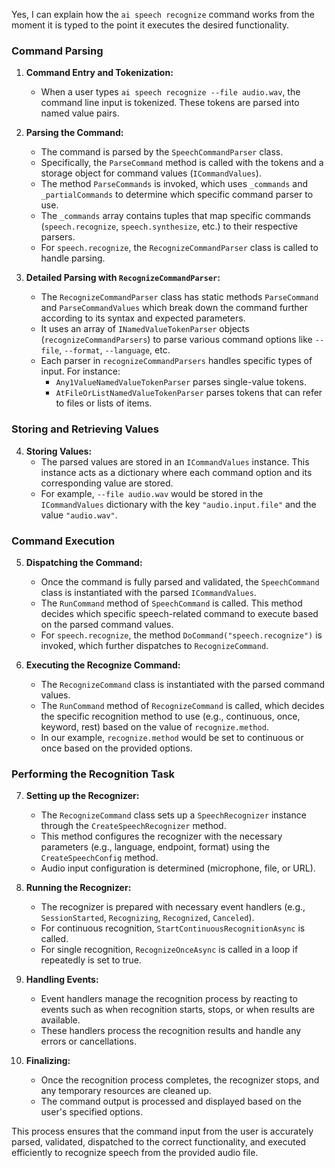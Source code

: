 ﻿Yes, I can explain how the `ai speech recognize` command works from the moment it is typed to the point it executes the desired functionality.

### Command Parsing

1. **Command Entry and Tokenization:**
   - When a user types `ai speech recognize --file audio.wav`, the command line input is tokenized. These tokens are parsed into named value pairs.

2. **Parsing the Command:**
   - The command is parsed by the `SpeechCommandParser` class.
   - Specifically, the `ParseCommand` method is called with the tokens and a storage object for command values (`ICommandValues`).
   - The method `ParseCommands` is invoked, which uses `_commands` and `_partialCommands` to determine which specific command parser to use.
   - The `_commands` array contains tuples that map specific commands (`speech.recognize`, `speech.synthesize`, etc.) to their respective parsers.
   - For `speech.recognize`, the `RecognizeCommandParser` class is called to handle parsing.

3. **Detailed Parsing with `RecognizeCommandParser`:**
   - The `RecognizeCommandParser` class has static methods `ParseCommand` and `ParseCommandValues` which break down the command further according to its syntax and expected parameters.
   - It uses an array of `INamedValueTokenParser` objects (`recognizeCommandParsers`) to parse various command options like `--file`, `--format`, `--language`, etc.
   - Each parser in `recognizeCommandParsers` handles specific types of input. For instance:
     - `Any1ValueNamedValueTokenParser` parses single-value tokens.
     - `AtFileOrListNamedValueTokenParser` parses tokens that can refer to files or lists of items.

### Storing and Retrieving Values

4. **Storing Values:**
   - The parsed values are stored in an `ICommandValues` instance. This instance acts as a dictionary where each command option and its corresponding value are stored.
   - For example, `--file audio.wav` would be stored in the `ICommandValues` dictionary with the key `"audio.input.file"` and the value `"audio.wav"`.

### Command Execution

5. **Dispatching the Command:**
   - Once the command is fully parsed and validated, the `SpeechCommand` class is instantiated with the parsed `ICommandValues`.
   - The `RunCommand` method of `SpeechCommand` is called. This method decides which specific speech-related command to execute based on the parsed command values.
   - For `speech.recognize`, the method `DoCommand("speech.recognize")` is invoked, which further dispatches to `RecognizeCommand`.

6. **Executing the Recognize Command:**
   - The `RecognizeCommand` class is instantiated with the parsed command values.
   - The `RunCommand` method of `RecognizeCommand` is called, which decides the specific recognition method to use (e.g., continuous, once, keyword, rest) based on the value of `recognize.method`.
   - In our example, `recognize.method` would be set to continuous or once based on the provided options.

### Performing the Recognition Task

7. **Setting up the Recognizer:**
   - The `RecognizeCommand` class sets up a `SpeechRecognizer` instance through the `CreateSpeechRecognizer` method.
   - This method configures the recognizer with the necessary parameters (e.g., language, endpoint, format) using the `CreateSpeechConfig` method.
   - Audio input configuration is determined (microphone, file, or URL).

8. **Running the Recognizer:**
   - The recognizer is prepared with necessary event handlers (e.g., `SessionStarted`, `Recognizing`, `Recognized`, `Canceled`).
   - For continuous recognition, `StartContinuousRecognitionAsync` is called.
   - For single recognition, `RecognizeOnceAsync` is called in a loop if repeatedly is set to true.

9. **Handling Events:**
   - Event handlers manage the recognition process by reacting to events such as when recognition starts, stops, or when results are available.
   - These handlers process the recognition results and handle any errors or cancellations.

10. **Finalizing:**
    - Once the recognition process completes, the recognizer stops, and any temporary resources are cleaned up.
    - The command output is processed and displayed based on the user's specified options.

This process ensures that the command input from the user is accurately parsed, validated, dispatched to the correct functionality, and executed efficiently to recognize speech from the provided audio file.

